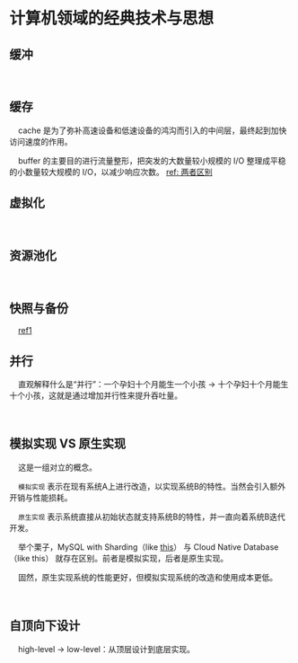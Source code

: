 # 计算机领域的经典技术与思想

## 缓冲

    

## 缓存

    cache 是为了弥补高速设备和低速设备的鸿沟而引入的中间层，最终起到加快访问速度的作用。

    buffer 的主要目的进行流量整形，把突发的大数量较小规模的 I/O 整理成平稳的小数量较大规模的 I/O，以减少响应次数。
    [ref: 两者区别](https://www.zhihu.com/question/26190832/answer/1085729156)

## 虚拟化

    

## 资源池化

    

## 快照与备份

    [ref1](https://zhuanlan.zhihu.com/p/21749155)

## 并行

    直观解释什么是“并行”：一个孕妇十个月能生一个小孩 -> 十个孕妇十个月能生十个小孩，这就是通过增加并行性来提升吞吐量。

    

## 模拟实现 VS 原生实现

    这是一组对立的概念。

    `模拟实现` 表示在现有系统A上进行改造，以实现系统B的特性。当然会引入额外开销与性能损耗。

    `原生实现` 表示系统直接从初始状态就支持系统B的特性，并一直向着系统B迭代开发。

    举个栗子，MySQL with Sharding（like [this](https://planetscale.com)） 与 Cloud Native Database（like this） 就存在区别。前者是模拟实现，后者是原生实现。

    固然，原生实现系统的性能更好，但模拟实现系统的改造和使用成本更低。

    

## 自顶向下设计

    high-level -> low-level：从顶层设计到底层实现。

